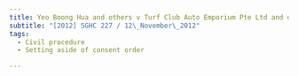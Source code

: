 ```yaml
---
title: Yeo Boong Hua and others v Turf Club Auto Emporium Pte Ltd and others
subtitle: "[2012] SGHC 227 / 12\_November\_2012"
tags:
  - Civil procedure
  - Setting aside of consent order

---
```



